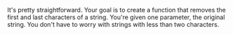 It's pretty straightforward. 
Your goal is to create a function that removes the first and last characters of a string. 
You're given one parameter, the original string. You don't have to worry with strings with less than two characters.
